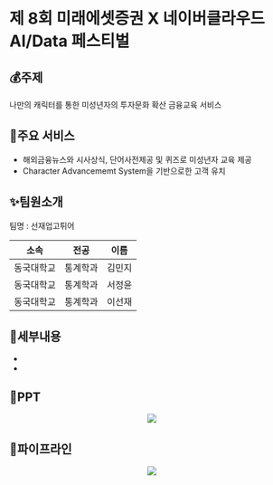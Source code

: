 # 제 8회 미래에셋증권 X 네이버클라우드 AI/Data 페스티벌




## 💰주제
나만의 캐릭터를 통한 미성년자의 투자문화 확산 금융교육 서비스

## 🌟주요 서비스
- 해외금융뉴스와 시사상식, 단어사전제공 및 퀴즈로 미성년자 교육 제공
- Character Advancememt System을 기반으로한 고객 유치

## ✨팀원소개
<p> 팀명 : 선재업고튀어 </p>

|    소속    |   전공  |  이름  |
| :--------: | :-----: | :----: |
| 동국대학교 | 통계학과 | 김민지 |
| 동국대학교 | 통계학과 | 서정윤 |
| 동국대학교 | 통계학과 | 이선재 |

## 📌세부내용
- 
- 

## 📌PPT
<p align="center">
  <img src="https://github.com/user-attachments/assets/d3b4eacc-13cd-43e0-afca-db29cec61797">
</p>

## 📌파이프라인
<p align="center">
  <img src="https://github.com/user-attachments/assets/2c84c1f5-f010-4410-8014-8ef061a7527e">
</p>
